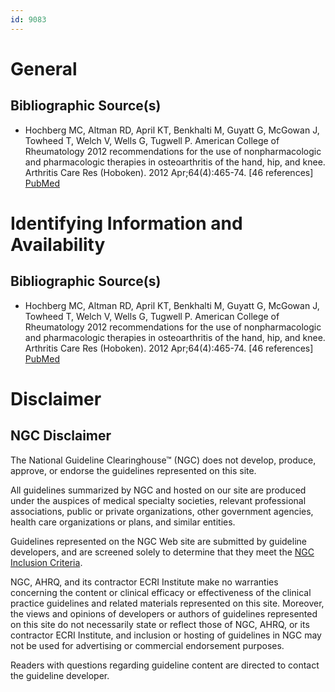 ```yaml
---
id: 9083
---
```


# General

## Bibliographic Source(s)

- Hochberg MC, Altman RD, April KT, Benkhalti M, Guyatt G, McGowan J, Towheed T, Welch V, Wells G, Tugwell P. American College of Rheumatology 2012 recommendations for the use of nonpharmacologic and pharmacologic therapies in osteoarthritis of the hand, hip, and knee. Arthritis Care Res (Hoboken). 2012 Apr;64(4):465-74. [46 references] [ PubMed ](http://www.ncbi.nlm.nih.gov/entrez/query.fcgi?cmd=Retrieve&db=pubmed&dopt=Abstract&list_uids=22563589)

# Identifying Information and Availability

## Bibliographic Source(s)

- Hochberg MC, Altman RD, April KT, Benkhalti M, Guyatt G, McGowan J, Towheed T, Welch V, Wells G, Tugwell P. American College of Rheumatology 2012 recommendations for the use of nonpharmacologic and pharmacologic therapies in osteoarthritis of the hand, hip, and knee. Arthritis Care Res (Hoboken). 2012 Apr;64(4):465-74. [46 references] [ PubMed ](http://www.ncbi.nlm.nih.gov/entrez/query.fcgi?cmd=Retrieve&db=pubmed&dopt=Abstract&list_uids=22563589)

# Disclaimer

## NGC Disclaimer

The National Guideline Clearinghouse™ (NGC) does not develop, produce, approve, or endorse the guidelines represented on this site.

All guidelines summarized by NGC and hosted on our site are produced under the auspices of medical specialty societies, relevant professional associations, public or private organizations, other government agencies, health care organizations or plans, and similar entities.

Guidelines represented on the NGC Web site are submitted by guideline developers, and are screened solely to determine that they meet the [NGC Inclusion Criteria](/help-and-about/summaries/inclusion-criteria).

NGC, AHRQ, and its contractor ECRI Institute make no warranties concerning the content or clinical efficacy or effectiveness of the clinical practice guidelines and related materials represented on this site. Moreover, the views and opinions of developers or authors of guidelines represented on this site do not necessarily state or reflect those of NGC, AHRQ, or its contractor ECRI Institute, and inclusion or hosting of guidelines in NGC may not be used for advertising or commercial endorsement purposes.

Readers with questions regarding guideline content are directed to contact the guideline developer.

